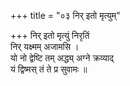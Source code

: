 +++
title = "०३ निर् इतो मृत्युम्"

+++
निर् इतो मृत्युं निरृतिं  
निर् यक्ष्मम् अजामसि ।  
यो नो द्वेष्टि तम् अद्ध्य् अग्ने क्रव्याद्  
यं द्विष्मस् तं ते प्र सुवामः ॥